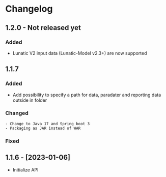 # Changelog

## 1.2.0 - Not released yet

### Added
-  Lunatic V2 input data (Lunatic-Model v2.3+) are now supported

## 1.1.7 

### Added
-  Add possibility to specify a path for data, paradater and reporting data outside in folder
   
### Changed
	- Change to Java 17 and Spring boot 3
	- Packaging as JAR instead of WAR
	
### Fixed

## 1.1.6 - [2023-01-06]
- Initialize API